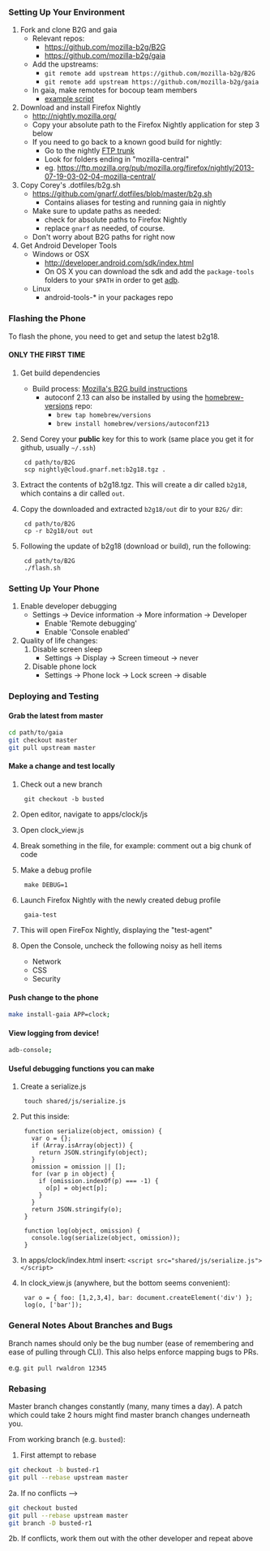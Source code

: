 ### Setting Up Your Environment

1. Fork and clone B2G and gaia
    - Relevant repos:
        - https://github.com/mozilla-b2g/B2G
        - https://github.com/mozilla-b2g/gaia
    - Add the upstreams:
        - `git remote add upstream https://github.com/mozilla-b2g/B2G`
        - `git remote add upstream https://github.com/mozilla-b2g/gaia`
    - In gaia, make remotes for bocoup team members
        - [example script](https://github.com/bocoup/gaia-notes/blob/master/gaia_remotes.sh)
2. Download and install Firefox Nightly
    - http://nightly.mozilla.org/
    - Copy your absolute path to the Firefox Nightly application for step 3 below
    - If you need to go back to a known good build for nightly:
        - Go to the nightly [FTP trunk](https://ftp.mozilla.org/pub/mozilla.org/firefox/nightly/)
        - Look for folders ending in "mozilla-central"
        - eg. https://ftp.mozilla.org/pub/mozilla.org/firefox/nightly/2013-07-19-03-02-04-mozilla-central/
3. Copy Corey's .dotfiles/b2g.sh
    - https://github.com/gnarf/.dotfiles/blob/master/b2g.sh
        - Contains aliases for testing and running gaia in nightly
    - Make sure to update paths as needed:
        - check for absolute paths to Firefox Nightly
        - replace `gnarf` as needed, of course.
    - Don't worry about B2G paths for right now
4. Get Android Developer Tools
    - Windows or OSX
        - http://developer.android.com/sdk/index.html
        - On OS X you can download the sdk and add the `package-tools` folders to your `$PATH` in order to get [adb](http://developer.android.com/tools/help/adb.html). 
    - Linux
        - android-tools-* in your packages repo

### Flashing the Phone

To flash the phone, you need to get and setup the latest b2g18.

#### ONLY THE FIRST TIME

1. Get build dependencies
    - Build process: [Mozilla's B2G build instructions](https://github.com/mozilla-b2g/B2G/blob/master/README.md)
        - autoconf 2.13 can also be installed by using the [homebrew-versions](https://github.com/Homebrew/homebrew-versions) repo:
            - `brew tap homebrew/versions`
            - `brew install homebrew/versions/autoconf213`
2. Send Corey your **public** key for this to work (same place you get it for github, usually `~/.ssh`)  

        cd path/to/B2G
        scp nightly@cloud.gnarf.net:b2g18.tgz .
        
3. Extract the contents of b2g18.tgz. This will create a dir called `b2g18`, which contains a dir called `out`.
4. Copy the downloaded and extracted `b2g18/out` dir to your `B2G/` dir:  

        cd path/to/B2G
        cp -r b2g18/out out
        
5. Following the update of b2g18 (download or build), run the following:  

        cd path/to/B2G
        ./flash.sh

### Setting Up Your Phone

1. Enable developer debugging
    - Settings -> Device information -> More information -> Developer
        - Enable 'Remote debugging'
        - Enable 'Console enabled'
2. Quality of life changes:
    1. Disable screen sleep
        - Settings -> Display -> Screen timeout -> never
    2. Disable phone lock
        - Settings -> Phone lock -> Lock screen -> disable

### Deploying and Testing


#### Grab the latest from master

```bash
cd path/to/gaia
git checkout master
git pull upstream master
```

#### Make a change and test locally

1. Check out a new branch

        git checkout -b busted

2. Open editor, navigate to apps/clock/js
3. Open clock_view.js
4. Break something in the file, for example: comment out a big chunk of code
5. Make a debug profile

        make DEBUG=1
        
6. Launch Firefox Nightly with the newly created debug profile
        
        gaia-test

7. This will open FireFox Nightly, displaying the "test-agent"
8. Open the Console, uncheck the following noisy as hell items
    - Network
    - CSS
    - Security

#### Push change to the phone
```bash
make install-gaia APP=clock;
```

#### View logging from device!
```bash
adb-console;
```

#### Useful debugging functions you can make

1. Create a serialize.js

        touch shared/js/serialize.js

2. Put this inside:
    
        function serialize(object, omission) {
          var o = {};
          if (Array.isArray(object)) {
            return JSON.stringify(object);
          }
          omission = omission || [];
          for (var p in object) {
            if (omission.indexOf(p) === -1) {
              o[p] = object[p];
            }
          }
          return JSON.stringify(o);
        }
        
        function log(object, omission) {
          console.log(serialize(object, omission));
        }

3. In apps/clock/index.html insert: `<script src="shared/js/serialize.js"></script>`
4. In clock_view.js (anywhere, but the bottom seems convenient):

        var o = { foo: [1,2,3,4], bar: document.createElement('div') };
        log(o, ['bar']);


### General Notes About Branches and Bugs

Branch names should only be the bug number (ease of remembering and ease of pulling through CLI).  This also helps enforce mapping bugs to PRs.

e.g. `git pull rwaldron 12345`

### Rebasing

Master branch changes constantly (many, many times a day). A patch which could take 2 hours might find master branch changes underneath you.

From working branch (e.g. `busted`):

1. First attempt to rebase

```bash
git checkout -b busted-r1
git pull --rebase upstream master
```

2a. If no conflicts -->

```bash
git checkout busted
git pull --rebase upstream master
git branch -D busted-r1
```

2b. If conflicts, work them out with the other developer and repeat above
